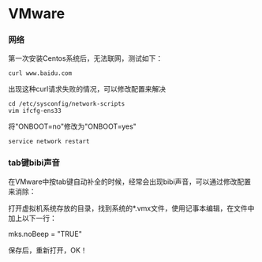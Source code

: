 # VMware

### 网络

第一次安装Centos系统后，无法联网，测试如下：

```shell
curl www.baidu.com
```

出现这种curl请求失败的情况，可以修改配置来解决

```shell
cd /etc/sysconfig/network-scripts
vim ifcfg-ens33
```

将"ONBOOT=no"修改为"ONBOOT=yes"

```shell
service network restart
```



### tab键bibi声音

在VMware中按tab键自动补全的时候，经常会出现bibi声音，可以通过修改配置来消除：

打开虚拟机系统存放的目录，找到系统的\*.vmx文件，使用记事本编辑，在文件中加上以下一行：

mks.noBeep = "TRUE"

保存后，重新打开，OK！
